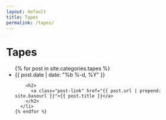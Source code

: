 ```yaml
---
layout: default
title: Tapes
permalink: /tapes/
---
```


<div class="home">

  <h1 class="page-heading">Tapes</h1>

  <ul class="post-list">
    {% for post in site.categories.tapes %}
      <li>
        <span class="post-meta">{{ post.date | date: "%b %-d, %Y" }}</span>

        <h2>
          <a class="post-link" href="{{ post.url | prepend: site.baseurl }}">{{ post.title }}</a>
        </h2>
      </li>
    {% endfor %}
  </ul>

</div>